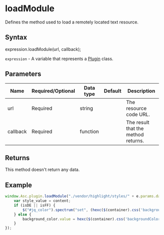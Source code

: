 # loadModule

Defines the method used to load a remotely located text resource.

## Syntax

expression.loadModule(url, callback);

`expression` - A variable that represents a [Plugin](../Plugin.md) class.

## Parameters

| **Name** | **Required/Optional** | **Data type** | **Default** | **Description** |
| ------------- | ------------- | ------------- | ------------- | ------------- |
| url | Required | string |  | The resource code URL. |
| callback | Required | function |  | The result that the method returns. |

## Returns

This method doesn't return any data.

## Example

```javascript
window.Asc.plugin.loadModule("./vendor/highlight/styles/" + e.params.data.id , function(content) {
    var style_value = content;
    if (isDE || isFF) {
        $("#jq_color").spectrum("set", (hexc($(container).css('backgroundColor'))));
    } else {
        background_color.value = hexc($(container).css('backgroundColor'));
    }
});
```
